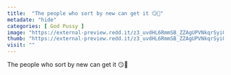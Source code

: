 ```yaml
---
title:  "The people who sort by new can get it 😏👅"
metadate: "hide"
categories: [ God Pussy ]
image: "https://external-preview.redd.it/z3_uvdHL6RmmSB_ZZAgUPVNkqrSyiOfc7EO90IHqao4.jpg?auto=webp&s=bfd440485475035c6471a4cc7a0f5bc5f34927cc"
thumb: "https://external-preview.redd.it/z3_uvdHL6RmmSB_ZZAgUPVNkqrSyiOfc7EO90IHqao4.jpg?width=1080&crop=smart&auto=webp&s=8858e845d18a15aef25d54c59d23407a7ce80eda"
visit: ""
---
```

The people who sort by new can get it 😏👅
